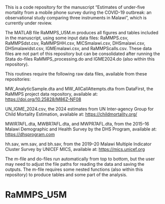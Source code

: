 This is a code repository for the manuscript “Estimates of under-five mortality from a mobile phone survey during the COVID-19 outbreak: an observational study comparing three instruments in Malawi”, which is currently under review.

The MATLAB file RaMMPS_U5M.m produces all figures and tables included in the manuscript, using some input data files: RaMMPS.csv, RaMMPSdst.csv, RaMMPSHH.csv, MICSmalawi.csv, DHSmalawi.csv, DHSmalawidst.csv, IGMEmalawi.csv, and RaMMPScalls.csv. These data files are not part of this repository but can be consolidated after running the Stata do-files RaMMPS_processing.do and IGME2024.do (also within this repository).

This routines require the following raw data files, available from these repositories:

MW_AnalyticSample.dta and MW_AllCallAttempts.dta from DataFirst, the RaMMPS project data repository, available at: https://doi.org/10.25828/M86Z-NF08

UN_IGME_2024.csv, the 2024 estimates from UN Inter-agency Group for Child Mortality Estimation, available at: https://childmortality.org/ 

MWIR7AFL.dta, MWBR7AFL.dta, and MWPR7AFL.dta, from the 2015–16 Malawi Demographic and Health Survey by the DHS Program, available at: https://dhsprogram.com

hh.sav, wm.sav, and bh.sav, from the 2019–20 Malawi Multiple Indicator Cluster Survey by UNICEF MICS, available at: https://mics.unicef.org

The m-file and do-files run automatically from top to bottom, but the user may need to adjust the file paths for reading the data and saving the outputs. The m-file requires some nested functions (also within this repository) to produce tables and some part of the analysis. 
# RaMMPS_U5M
